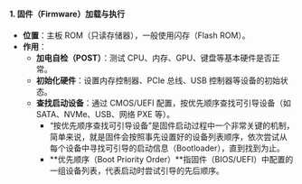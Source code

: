 #### 1. 固件（Firmware）加载与执行
- **位置**：主板 ROM（只读存储器），一般使用闪存（Flash ROM）。
- **作用**：
    - **加电自检（POST）**：测试 CPU、内存、GPU、键盘等基本硬件是否正常。
    - **初始化硬件**：设置内存控制器、PCIe 总线、USB 控制器等设备的初始状态。
    - **查找启动设备**：通过 CMOS/UEFI 配置，按优先顺序查找可引导设备（如 SATA、NVMe、USB、网络 PXE 等）。
	    - “按优先顺序查找可引导设备”是固件启动过程中一个非常关键的机制，简单来说，就是固件会按照事先设置好的设备列表顺序，依次尝试从每个设备中寻找可引导的启动信息（Bootloader），直到找到为止。
	    - **优先顺序（Boot Priority Order）**指固件（BIOS/UEFI）中配置的一组设备列表，代表启动时尝试引导的先后顺序。
    